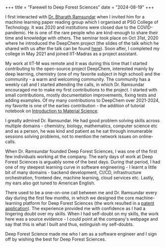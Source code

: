+++
title = "Farewell to Deep Forest Sciences"
date = "2024-08-19"
+++

I first interacted with [Dr. Bharath Ramsundar](https://rbharath.github.io/about/) when I invited him for a machine learning paper reading group which I organised at PSG College of Technology. 
It was 2020 and institutions were closed due to the COVID-pandemic.
He is one of the rare people who are kind-enough to share their time and knowledge with others.
The seminar took place on Oct 31st, 2020 where he introduced the DeepChem project (the slides of the talk which he shared with us after the talk can be found [here](https://docs.google.com/presentation/d/1eVYGy0CxYlqJ9VB7xRUFrCZSntQRA0OFze_Oy7JE0Jw/edit#slide=id.g8982e713b1_0_13024)).
Soon after, I completed my college in May 2021 and joined IIT-Madras as a project assistant.

My work at IIT-M was remote and it was during this time that I started contributing to the open-source project DeepChem, interested mainly by deep learning, chemistry (one of my favorite subject in high school) and the community - a warm and welcoming community.
The community has a weekly call and I started attending the calls, in which Dr. Ramsundar encouraged me to make my first contributions to the project. 
I started with small contributions, mostly documentation improvements, fixing tests and adding examples.
Of my many contributions to DeepChem over 2021-2024, my favorite is one of the earlies contribution - the addition of tutorial notebook on [Introduction to Material Science](https://github.com/deepchem/deepchem/blob/8043792ee3238741d4844cab3daf728bdb63d325/examples/tutorials/Introduction_To_Material_Science.ipynb).

I greatly admired Dr. Ramsundar.
He had good problem solving skills across multiple domains - chemistry, biology, mathematics, computer science etc and
as a person, he was kind and patient as he sat through innumerable sessions solving problems, not to mention the network issues on online-calls. 

When Dr. Ramsundar founded Deep Forest Sciences, I was one of the first few individuals working at the company.
The early days of work at Deep Forest Sciences is arguably some of the best days.
During that period, I had one of my steepest learning curve in software engineering - I learnt a little bit of many domains - backend development, CI/CD, infrastructure orchestration, frontend dev, machine learning, cloud services etc.
Lastly, my ears also got tuned to American English.

There used to be a one-on-one call between me and Dr. Ramsundar every day during the first few months, in which we designed the core machine-learning platform for Deep Forest Sciences (the work resulted in a [patent application](https://patents.google.com/patent/US20240241701A1/en)).
The experience provided me with confidence as I had a lingering doubt over my skills.
When I had self-doubt on my skills, the work here was a source evidence - I could point at the company's webpage and say that this is what I built and thus, extinguish my self-doubts.

Deep Forest Science made me who I am as a software engineer and I sign off by wishing the best for Deep Forest Sciences.
